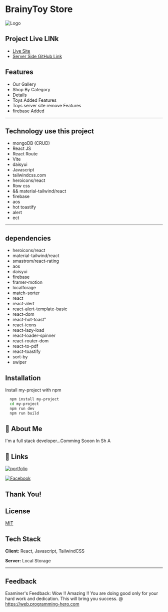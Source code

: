 
# BrainyToy Store



![Logo](https://images.vexels.com/media/users/3/189965/isolated/preview/2fa8f49698539df25f9d1bb0ea22e5d9-toy-dice-icon.png)


## Project Live LINk

 - [ Live Site ](https://brainy-toy-store.web.app/)
 - [ Server Side GitHub Link ](https://github.com/programming-hero-web-course-4/b7a11-toy-marketplace-server-side-RedowanSajeeb)

## Features

- Our Gallery
- Shop By Category
- Details
- Toys Added Features
- Toys server site remove Features
- firebase Added
---------
## Technology use this project
- mongoDB (CRUD)
- React JS
- React Route 
- Vite
- daisyui
- Javascript
- tailwindcss.com
- heroicons/react
- Row css
- && material-tailwind/react
- firebase
- aos
- hot toastify
- alert
- ect
---------

## dependencies
- heroicons/react
- material-tailwind/react
- smastrom/react-rating
- aos
- daisyui
- firebase
- framer-motion
- localforage
- match-sorter
- react
- react-alert
- react-alert-template-basic
- react-dom
- react-hot-toast"
- react-icons
- react-lazy-load
- react-loader-spinner
- react-router-dom
- react-to-pdf
- react-toastify
- sort-by
- swiper
## Installation

Install my-project with npm

```bash
  npm install my-project
  cd my-project
  npm run dev
  npm run build
```
    
## 🚀 About Me
I'm a full stack developer...Comming Sooon In Sh A


## 🔗 Links

[![portfolio](https://img.shields.io/badge/my_portfolio-000?style=for-the-badge&logo=ko-fi&logoColor=white)](https://github.com/RedowanSajeeb)

[![Facebook](https://static.vecteezy.com/system/resources/thumbnails/007/522/864/small/blue-social-media-icon-set-thumbs-comment-share-and-love-3d-style-vector.jpg)](https://www.facebook.com/redowan.sajeeb.9/)
## Thank You!


## License

[MIT](https://choosealicense.com/licenses/mit/)


## Tech Stack

**Client:** React, Javascript, TailwindCSS

**Server:** Local Storage

---
## Feedback


Examiner's Feedback: Wow !! Amazing !! You are doing good only for your hard work and dedication. This will bring you success. @ https://web.programming-hero.com




